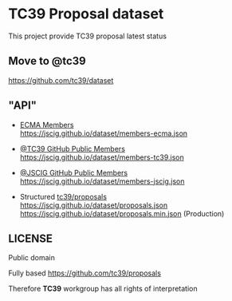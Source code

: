 # TC39 Proposal dataset

This project provide TC39 proposal latest status

## Move to @tc39

<https://github.com/tc39/dataset>

## "API"

- [ECMA Members][members-ecma]
  <br><https://jscig.github.io/dataset/members-ecma.json>

- [@TC39 GitHub Public Members][members-tc39]
  <br><https://jscig.github.io/dataset/members-tc39.json>

- [@JSCIG GitHub Public Members][members-jscig]
  <br><https://jscig.github.io/dataset/members-jscig.json>

- Structured [tc39/proposals][proposals-tc39]
  <br><https://jscig.github.io/dataset/proposals.json>
  <br><https://jscig.github.io/dataset/proposals.min.json> (Production)

## LICENSE

Public domain

Fully based <https://github.com/tc39/proposals>

Therefore **TC39** workgroup has all rights of interpretation

[members-ecma]: https://www.ecma-international.org/memento/members.htm
[members-tc39]: https://github.com/orgs/tc39/people
[members-jscig]: https://github.com/orgs/jscig/people
[proposals-tc39]: https://github.com/tc39/proposals
